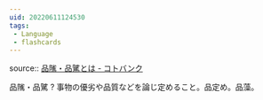 ```yaml
---
uid: 20220611124530
tags:
 - Language
 - flashcards
---
```


source:: [品隲・品騭とは - コトバンク](https://kotobank.jp/word/%E5%93%81%E9%9A%B2%E3%83%BB%E5%93%81%E9%A8%AD-370151)

品隲・品騭
?
事物の優劣や品質などを論じ定めること。品定め。品藻。
<!--SR:!2022-08-11,42,270-->